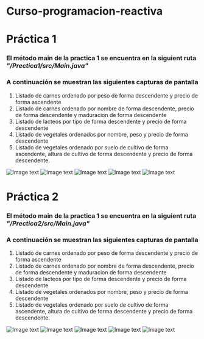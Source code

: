# Curso-programacion-reactiva

# Práctica 1

### El método main de la practica 1 se encuentra en la siguient ruta **_"/Prectica1/src/Main.java"_**

### A continuación se muestran las siguientes capturas de pantalla

1. Listado de carnes ordenado por peso de forma descendente y precio de forma ascendente
2. Listado de carnes ordenado por nombre de forma descendente, precio de forma descendente y maduracion de forma descendente
3. Listado de lacteos por tipo de forma descendente y precio de forma descendente
4. Listado de vegetales ordenados por nombre, peso y precio de forma descendente
5. Listado de vegetales ordenado por suelo de cultivo de forma ascendente, altura de cultivo de forma descendente y precio de forma descendente.

![Image text](https://raw.githubusercontent.com/capinzor/Curso-programacion-reactiva/master/Prectica1/assets/imagenes/carnes1.png)
![Image text](https://raw.githubusercontent.com/capinzor/Curso-programacion-reactiva/master/Prectica1/assets/imagenes/carnes2.png)
![Image text](https://raw.githubusercontent.com/capinzor/Curso-programacion-reactiva/master/Prectica1/assets/imagenes/lacteos1.png)
![Image text](https://raw.githubusercontent.com/capinzor/Curso-programacion-reactiva/master/Prectica1/assets/imagenes/vegetales1.png)
![Image text](https://raw.githubusercontent.com/capinzor/Curso-programacion-reactiva/master/Prectica1/assets/imagenes/vegetales2.png)

# Práctica 2

### El método main de la practica 1 se encuentra en la siguient ruta **_"/Prectica2/src/Main.java"_**

### A continuación se muestran las siguientes capturas de pantalla

1. Listado de carnes ordenado por peso de forma descendente y precio de forma ascendente
2. Listado de carnes ordenado por nombre de forma descendente, precio de forma descendente y maduracion de forma descendente
3. Listado de lacteos por tipo de forma descendente y precio de forma descendente
4. Listado de vegetales ordenados por nombre, peso y precio de forma descendente
5. Listado de vegetales ordenado por suelo de cultivo de forma ascendente, altura de cultivo de forma descendente y precio de forma descendente.

![Image text](https://raw.githubusercontent.com/capinzor/Curso-programacion-reactiva/master/Prectica1/assets/imagenes/carnes1.png)
![Image text](https://raw.githubusercontent.com/capinzor/Curso-programacion-reactiva/master/Prectica1/assets/imagenes/carnes2.png)
![Image text](https://raw.githubusercontent.com/capinzor/Curso-programacion-reactiva/master/Prectica1/assets/imagenes/lacteos1.png)
![Image text](https://raw.githubusercontent.com/capinzor/Curso-programacion-reactiva/master/Prectica1/assets/imagenes/vegetales1.png)
![Image text](https://raw.githubusercontent.com/capinzor/Curso-programacion-reactiva/master/Prectica1/assets/imagenes/vegetales2.png)

